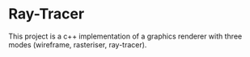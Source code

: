 # Ray-Tracer

This project is a c++ implementation of a graphics renderer with three modes (wireframe, rasteriser, ray-tracer).
